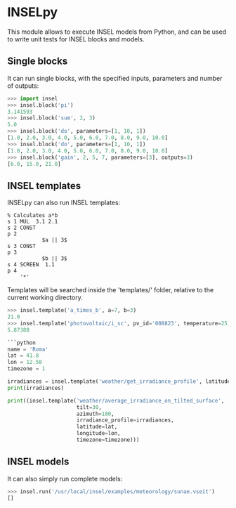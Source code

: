 # INSELpy

This module allows to execute INSEL models from Python, and can be used to write unit tests for INSEL blocks and models.

## Single blocks

It can run single blocks, with the specified inputs, parameters and number of outputs:
```python
>>> import insel
>>> insel.block('pi')
3.141593
>>> insel.block('sum', 2, 3)
5.0
>>> insel.block('do', parameters=[1, 10, 1])
[1.0, 2.0, 3.0, 4.0, 5.0, 6.0, 7.0, 8.0, 9.0, 10.0]
>>> insel.block('do', parameters=[1, 10, 1])
[1.0, 2.0, 3.0, 4.0, 5.0, 6.0, 7.0, 8.0, 9.0, 10.0]
>>> insel.block('gain', 2, 5, 7, parameters=[3], outputs=3)
[6.0, 15.0, 21.0]
```

## INSEL templates

INSELpy can also run INSEL templates:
```
% Calculates a*b
s 1 MUL  3.1 2.1
s 2 CONST
p 2
           $a || 3$
s 3 CONST
p 3
           $b || 3$
s 4 SCREEN  1.1
p 4
    '*'
```

Templates will be searched inside the 'templates/' folder, relative to the current working directory.

```python
>>> insel.template('a_times_b', a=7, b=3)
21.0
>>> insel.template('photovoltaic/i_sc', pv_id='008823', temperature=25, irradiance=1000)
5.87388

```python
name = 'Roma'
lat = 41.8
lon = 12.58
timezone = 1

irradiances = insel.template('weather/get_irradiance_profile', latitude=lat, longitude=lon)
print(irradiances)

print((insel.template('weather/average_irradiance_on_tilted_surface',
                      tilt=30,
                      azimuth=180,
                      irradiance_profile=irradiances,
                      latitude=lat,
                      longitude=lon,
                      timezone=timezone)))
```

## INSEL models

It can also simply run complete models:
```python
>>> insel.run('/usr/local/insel/examples/meteorology/sunae.vseit')
[]
```

